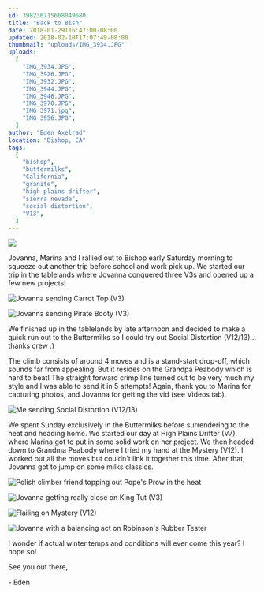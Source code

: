 ```yaml
---
id: 398236715668049680
title: "Back to Bish"
date: 2018-01-29T16:47:00-08:00
updated: 2018-02-10T17:07:49-08:00
thumbnail: "uploads/IMG_3934.JPG"
uploads:
  [
    "IMG_3934.JPG",
    "IMG_3926.JPG",
    "IMG_3932.JPG",
    "IMG_3944.JPG",
    "IMG_3946.JPG",
    "IMG_3970.JPG",
    "IMG_3971.jpg",
    "IMG_3956.JPG",
  ]
author: "Eden Axelrad"
location: "Bishop, CA"
tags:
  [
    "bishop",
    "buttermilks",
    "California",
    "granite",
    "high plains drifter",
    "sierra nevada",
    "social distortion",
    "V13",
  ]
---
```


![](uploads/IMG_3934.JPG)

Jovanna, Marina and I rallied out to Bishop early Saturday morning to squeeze out another trip before school and work pick up. We started our trip in the tablelands where Jovanna conquered three V3s and opened up a few new projects!

![Jovanna sending Carrot Top (V3)](uploads/IMG_3926.JPG)

![Jovanna sending Pirate Booty (V3)](uploads/IMG_3932.JPG)

We finished up in the tablelands by late afternoon and decided to make a quick run out to the Buttermilks so I could try out Social Distortion (V12/13)... thanks crew :)

The climb consists of around 4 moves and is a stand-start drop-off, which sounds far from appealing. But it resides on the Grandpa Peabody which is hard to beat! The straight forward crimp line turned out to be very much my style and I was able to send it in 5 attempts! Again, thank you to Marina for capturing photos, and Jovanna for getting the vid (see Videos tab).

![Me sending Social Distortion (V12/13)](uploads/IMG_3944.JPG)

We spent Sunday exclusively in the Buttermilks before surrendering to the heat and heading home. We started our day at High Plains Drifter (V7), where Marina got to put in some solid work on her project. We then headed down to Grandma Peabody where I tried my hand at the Mystery (V12). I worked out all the moves but couldn't link it together this time. After that, Jovanna got to jump on some milks classics.

![Polish climber friend topping out Pope's Prow in the heat](uploads/IMG_3946.JPG)

![Jovanna getting really close on King Tut (V3)](uploads/IMG_3970.JPG)

![Flailing on Mystery (V12)](uploads/IMG_3971.jpg)

![Jovanna with a balancing act on Robinson's Rubber Tester](uploads/IMG_3956.JPG)

I wonder if actual winter temps and conditions will ever come this year? I hope so!

See you out there,

\- Eden
